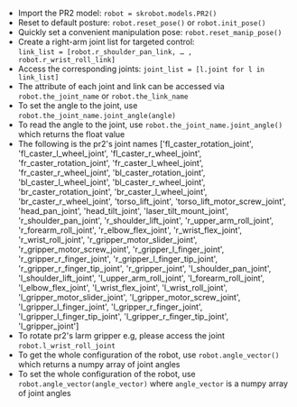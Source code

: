 - Import the PR2 model: `robot = skrobot.models.PR2()`
- Reset to default posture: `robot.reset_pose()` or `robot.init_pose()`
- Quickly set a convenient manipulation pose: `robot.reset_manip_pose()`
- Create a right-arm joint list for targeted control:  
  `link_list = [robot.r_shoulder_pan_link, … , robot.r_wrist_roll_link]`
- Access the corresponding joints: `joint_list = [l.joint for l in link_list]`
- The attribute of each joint and link can be accessed via `robot.the_joint_name` or `robot.the_link_name`
- To set the angle to the joint, use `robot.the_joint_name.joint_angle(angle)`
- To read the angle to the joint, use `robot.the_joint_name.joint_angle()` which returns the float value
- The following is the pr2's joint names ['fl_caster_rotation_joint', 'fl_caster_l_wheel_joint', 'fl_caster_r_wheel_joint', 'fr_caster_rotation_joint', 'fr_caster_l_wheel_joint', 'fr_caster_r_wheel_joint', 'bl_caster_rotation_joint', 'bl_caster_l_wheel_joint', 'bl_caster_r_wheel_joint', 'br_caster_rotation_joint', 'br_caster_l_wheel_joint', 'br_caster_r_wheel_joint', 'torso_lift_joint', 'torso_lift_motor_screw_joint', 'head_pan_joint', 'head_tilt_joint', 'laser_tilt_mount_joint', 'r_shoulder_pan_joint', 'r_shoulder_lift_joint', 'r_upper_arm_roll_joint', 'r_forearm_roll_joint', 'r_elbow_flex_joint', 'r_wrist_flex_joint', 'r_wrist_roll_joint', 'r_gripper_motor_slider_joint', 'r_gripper_motor_screw_joint', 'r_gripper_l_finger_joint', 'r_gripper_r_finger_joint', 'r_gripper_l_finger_tip_joint', 'r_gripper_r_finger_tip_joint', 'r_gripper_joint', 'l_shoulder_pan_joint', 'l_shoulder_lift_joint', 'l_upper_arm_roll_joint', 'l_forearm_roll_joint', 'l_elbow_flex_joint', 'l_wrist_flex_joint', 'l_wrist_roll_joint', 'l_gripper_motor_slider_joint', 'l_gripper_motor_screw_joint', 'l_gripper_l_finger_joint', 'l_gripper_r_finger_joint', 'l_gripper_l_finger_tip_joint', 'l_gripper_r_finger_tip_joint', 'l_gripper_joint']
- To rotate pr2's larm gripper e.g, please access the joint `robot.l_wrist_roll_joint`
- To get the whole configuration of the robot, use `robot.angle_vector()` which returns a numpy array of joint angles
- To set the whole configuration of the robot, use `robot.angle_vector(angle_vector)` where `angle_vector` is a numpy array of joint angles
